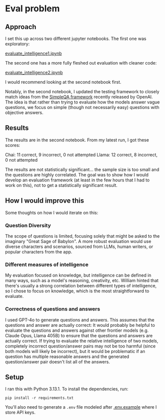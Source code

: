 # Eval problem

## Approach

I set this up across two different jupyter notebooks. The first one was exploratory:

[evaluate_intelligence1.ipynb](evaluate_intelligence1.ipynb)

The second one has a more fully fleshed out evaluation with cleaner code:

[evaluate_intelligence2.ipynb](evaluate_intelligence2.ipynb)

I would recommend looking at the second notebook first.

Notably, in the second notebook, I updated the testing framework to closely match ideas from the [SimpleQA framework](https://openai.com/index/introducing-simpleqa/) recently released by OpenAI. The idea is that rather than trying to evaluate how the models answer vague questions, we focus on simple (though not necessarily easy) questions with objective answers.

## Results

The results are in the second notebook. From my latest run, I got these scores:

Chai: 11 correct, 9 incorrect, 0 not attempted
Llama: 12 correct, 8 incorrect, 0 not attempted

The results are not statistically significant... the sample size is too small and the questions are highly correlated. The goal was to show how I would develop an evaluation framework (at least in the few hours that I had to work on this), not to get a statistically significant result.


## How I would improve this

Some thoughts on how I would iterate on this:

### Question Diversity
The scope of questions is limited, focusing solely that might be asked to the imaginary "Great Sage of Babylon". A more robust evaluation would use diverse characters and scenarios, sourced from LLMs, human writers, or popular characters from the app.

### Different measures of intelligence

My evaluation focused on knowledge, but intelligence can be defined in many ways, such as a model's reasoning, creativity, etc. William hinted that there's usually a strong correlation between different types of intelligence, so I chose to focus on knowledge, which is the most straightforward to evaluate.

### Correctness of questions and answers
I used GPT-4o to generate questions and answers. This assumes that the questions and answer are actually correct: It would probably be helpful to evaluate the questions and answers against other frontier models (e.g. Claude Opus, Llama 405B) to ensure that the questions and answers are actually correct. If trying to evaluate the relative intelligence of two models, completely incorrect question/answer pairs may not be too harmful (since both models will likely be incorrect), but it would be problematic if an question has multiple reasonable answers and the generated question/answer pair doesn't list all of the answers.


## Setup

I ran this with Python 3.13.1. To install the dependencies, run: 

```
pip install -r requirements.txt
```

You'll also need to generate a `.env` file modeled after [.env.example](.env.example) where I store API keys.

